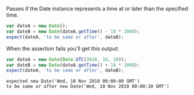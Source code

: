 Passes if the Date instance represents a time at or later than the specified time.

```js
var dateA = new Date();
var dateB = new Date(dateA.getTime() - 10 * 1000);
expect(dateA, 'to be same or after', dateB);
```

When the assertion fails you'll get this output:

```js
var dateA = new Date(Date.UTC(2010, 10, 10));
var dateB = new Date(dateA.getTime() + 10 * 1000);
expect(dateA, 'to be same or after', dateB);
```

```output
expected new Date('Wed, 10 Nov 2010 00:00:00 GMT')
to be same or after new Date('Wed, 10 Nov 2010 00:00:10 GMT')
```
